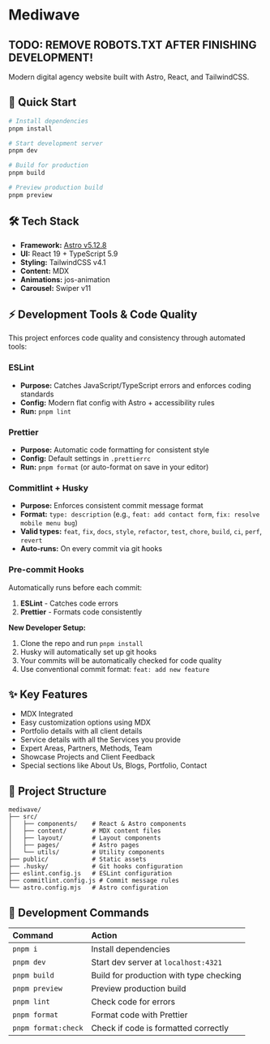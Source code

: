 # Mediwave

## TODO: REMOVE ROBOTS.TXT AFTER FINISHING DEVELOPMENT!

Modern digital agency website built with Astro, React, and TailwindCSS.

## 🚀 Quick Start

```bash
# Install dependencies
pnpm install

# Start development server
pnpm dev

# Build for production
pnpm build

# Preview production build
pnpm preview
```

## 🛠️ Tech Stack

- **Framework:** [Astro v5.12.8](https://astro.build)
- **UI:** React 19 + TypeScript 5.9
- **Styling:** TailwindCSS v4.1
- **Content:** MDX
- **Animations:** jos-animation
- **Carousel:** Swiper v11

## ⚡ Development Tools & Code Quality

This project enforces code quality and consistency through automated tools:

### ESLint

- **Purpose:** Catches JavaScript/TypeScript errors and enforces coding standards
- **Config:** Modern flat config with Astro + accessibility rules
- **Run:** `pnpm lint`

### Prettier

- **Purpose:** Automatic code formatting for consistent style
- **Config:** Default settings in `.prettierrc`
- **Run:** `pnpm format` (or auto-format on save in your editor)

### Commitlint + Husky

- **Purpose:** Enforces consistent commit message format
- **Format:** `type: description` (e.g., `feat: add contact form`, `fix: resolve mobile menu bug`)
- **Valid types:** `feat`, `fix`, `docs`, `style`, `refactor`, `test`, `chore`, `build`, `ci`, `perf`, `revert`
- **Auto-runs:** On every commit via git hooks

### Pre-commit Hooks

Automatically runs before each commit:

1. **ESLint** - Catches code errors
2. **Prettier** - Formats code consistently

**New Developer Setup:**

1. Clone the repo and run `pnpm install`
2. Husky will automatically set up git hooks
3. Your commits will be automatically checked for code quality
4. Use conventional commit format: `feat: add new feature`

## ✨ Key Features

- MDX Integrated
- Easy customization options using MDX
- Portfolio details with all client details
- Service details with all the Services you provide
- Expert Areas, Partners, Methods, Team
- Showcase Projects and Client Feedback
- Special sections like About Us, Blogs, Portfolio, Contact

## 📁 Project Structure

```
mediwave/
├── src/
│   ├── components/    # React & Astro components
│   ├── content/       # MDX content files
│   ├── layout/        # Layout components
│   ├── pages/         # Astro pages
│   └── utils/         # Utility components
├── public/            # Static assets
├── .husky/            # Git hooks configuration
├── eslint.config.js   # ESLint configuration
├── commitlint.config.js # Commit message rules
└── astro.config.mjs   # Astro configuration
```

## 🧞 Development Commands

| Command             | Action                                  |
| :------------------ | :-------------------------------------- |
| `pnpm i`            | Install dependencies                    |
| `pnpm dev`          | Start dev server at `localhost:4321`    |
| `pnpm build`        | Build for production with type checking |
| `pnpm preview`      | Preview production build                |
| `pnpm lint`         | Check code for errors                   |
| `pnpm format`       | Format code with Prettier               |
| `pnpm format:check` | Check if code is formatted correctly    |
